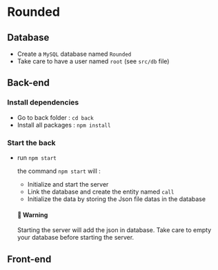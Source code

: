 
# Rounded

## Database
- Create a `MySQL` database named `Rounded`
- Take care to have a user named `root` (see `src/db` file)

## Back-end
### Install dependencies
- Go to back folder : `cd back`
- Install all packages : `npm install`

### Start the back
- run `npm start`

    the command `npm start` will : 
    - Initialize and start the server
    - Link the database and create the entity named `call`
    - Initialize the data by storing the Json file datas in the database
    #### 🔴 Warning
    Starting the server will add the json in database. Take care to empty your database before starting the server.

## Front-end
